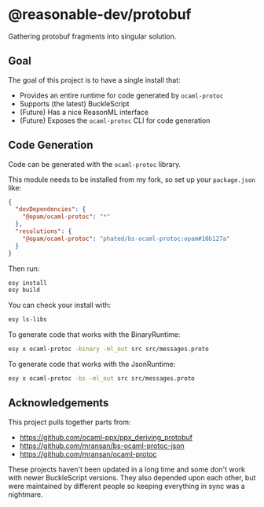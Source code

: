 # @reasonable-dev/protobuf

Gathering protobuf fragments into singular solution.

## Goal

The goal of this project is to have a single install that:
* Provides an entire runtime for code generated by `ocaml-protoc`
* Supports (the latest) BuckleScript
* (Future) Has a nice ReasonML interface
* (Future) Exposes the `ocaml-protoc` CLI for code generation

## Code Generation

Code can be generated with the `ocaml-protoc` library.

This module needs to be installed from my fork, so set up your `package.json` like:
```json
{
  "devDependencies": {
    "@opam/ocaml-protoc": "*"
  },
  "resolutions": {
    "@opam/ocaml-protoc": "phated/bs-ocaml-protoc:opam#10b127a"
  }
}
```

Then run:
```bash
esy install
esy build
```

You can check your install with:
```bash
esy ls-libs
```

To generate code that works with the BinaryRuntime:
```bash
esy x ocaml-protoc -binary -ml_out src src/messages.proto
```

To generate code that works with the JsonRuntime:
```bash
esy x ocaml-protoc -bs -ml_out src src/messages.proto
```

## Acknowledgements

This project pulls together parts from:
* https://github.com/ocaml-ppx/ppx_deriving_protobuf
* https://github.com/mransan/bs-ocaml-protoc-json
* https://github.com/mransan/ocaml-protoc

These projects haven't been updated in a long time and some don't work with newer BuckleScript versions.
They also depended upon each other, but were maintained by different people so keeping everything in sync was a nightmare.
